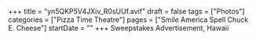 +++
title = "yn5QKP5V4JXiv_R0sUUf.avif"
draft = false
tags = ["Photos"]
categories = ["Pizza Time Theatre"]
pages = ["Smile America Spell Chuck E. Cheese"]
startDate = ""
+++
Sweepstakes Advertisement, Hawaii
